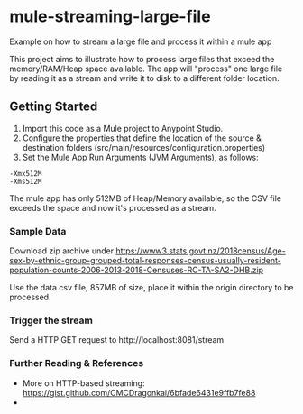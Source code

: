 # mule-streaming-large-file
Example on how to stream a large file and process it within a mule app

This project aims to illustrate how to process large files that exceed the memory/RAM/Heap space available. The app will "process" one large file by reading it as a stream and write it to disk to a different folder location.

## Getting Started

1. Import this code as a Mule project to Anypoint Studio.
2. Configure the properties that define the location of the source & destination folders (src/main/resources/configuration.properties)
3. Set the Mule App Run Arguments (JVM Arguments), as follows:
```
-Xmx512M
-Xms512M 
```

The mule app has only 512MB of Heap/Memory available, so the CSV file exceeds the space and now it's processed as a stream.

### Sample Data
Download zip archive under https://www3.stats.govt.nz/2018census/Age-sex-by-ethnic-group-grouped-total-responses-census-usually-resident-population-counts-2006-2013-2018-Censuses-RC-TA-SA2-DHB.zip

Use the data.csv file, 857MB of size, place it within the origin directory to be processed.


### Trigger the stream
Send a HTTP GET request to http://localhost:8081/stream

### Further Reading & References
- More on HTTP-based streaming: https://gist.github.com/CMCDragonkai/6bfade6431e9ffb7fe88
- 
